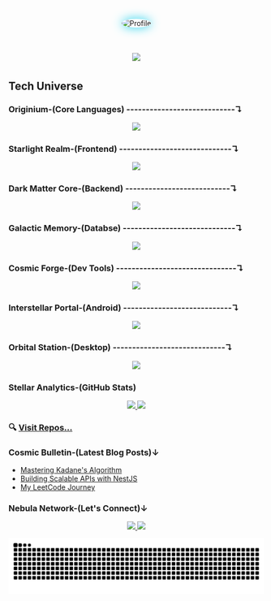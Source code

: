 
<div align="center">
  <img src="https://avatars.githubusercontent.com/u/117673483?s=400&u=66da47391b7ca9d016353b163b4d4256db1ec7eb&v=4" alt="Profile" width="250" style="border-radius:50%; box-shadow: 0 0 20px #22D3EE;"/>
</div>



<h1 align="center">
    <img src="https://readme-typing-svg.herokuapp.com/?font=Fira+Code&size=35&pause=500&color=15B392&center=true&vCenter=true&width=600&height=70&duration=3000&lines=Hello+✌️;I'm;Kamran+Hossain+Topu;Full+Stack+Web+Developer;MERN+Stack+Specialist;DSA+Enthusiast;Problem+Solver" />
</h1>

##  Tech Universe

### Originium-(Core Languages) ----------------------------↴
<div align="center">
    <img src="https://skillicons.dev/icons?i=java,js,ts,cpp,c,python" />
</div>

### Starlight Realm-(Frontend) -----------------------------↴
<div align="center">
    <img src="https://skillicons.dev/icons?i=react,nextjs,html,css,tailwind,bootstrap,threejs" />
</div>


### Dark Matter Core-(Backend) ---------------------------↴
<div align="center">
    <img src="https://skillicons.dev/icons?i=nodejs,express,nestjs" />
</div>

### Galactic Memory-(Databse) -----------------------------↴
<div align="center">
    <img src="https://skillicons.dev/icons?i=mongodb,prisma,postgres,mysql" />
</div>

### Cosmic Forge-(Dev Tools) -------------------------------↴
<div align="center">
<img src="https://skillicons.dev/icons?i=git,github,docker,githubactions,postman,linux" />
</div>

### Interstellar Portal-(Android) ----------------------------↴
<div align="center">
    <img src="https://skillicons.dev/icons?i=flutter,androidstudio" />
</div>

### Orbital Station-(Desktop) -----------------------------↴
<div align="center">
    <img src="https://skillicons.dev/icons?i=electron" />
</div>





### Stellar Analytics-(GitHub Stats)
<div align="center">
  <a href="https://github.com/MuhammadTopu">
    <img height="180em" src="https://github-readme-stats.vercel.app/api?username=MuhammadTopu&show_icons=true&theme=radical&include_all_commits=true&count_private=true" />
    <img height="180em" src="https://github-readme-stats.vercel.app/api/top-langs/?username=MuhammadTopu&layout=compact&langs_count=8&theme=radical" />
  </a>
</div>




### 🔍 [Visit Repos...](https://github.com/MuhammadTopu?tab=repositories)

### Cosmic Bulletin-(Latest Blog Posts)↓
- [Mastering Kadane's Algorithm](https://leetcode.com/problems/maximum-subarray/solutions/5056886/kadanes-algorithm-on/)
- [Building Scalable APIs with NestJS](https://www.linkedin.com/posts/kamranhossaintopu_apnacollege-fullstackwebdevelopment-activity-7128771470201131008-eQYY)
- [My LeetCode Journey](https://leetcode.com/Kamran_Hossain_Topu/)

### Nebula Network-(Let's Connect)↓
<p align="center">
  <a href="https://www.linkedin.com/in/kamranhossaintopu/">
      <img src="https://skillicons.dev/icons?i=linkedin" />
  </a>
  <a href="mailto:hossainarman953@gmail.com">
    <img src="https://skillicons.dev/icons?i=gmail" />
  </a>
</p>





<picture>
  <source media="(prefers-color-scheme: dark)" srcset="https://raw.githubusercontent.com/MuhammadTopu/MuhammadTopu/output/github-contribution-grid-snake.svg" />
  <source media="(prefers-color-scheme: light)" srcset="https://raw.githubusercontent.com/MuhammadTopu/MuhammadTopu/output/github-contribution-grid-snake.svg" />
  <img alt="github-snake" src="https://raw.githubusercontent.com/MuhammadTopu/MuhammadTopu/output/github-contribution-grid-snake.svg" />
</picture>

